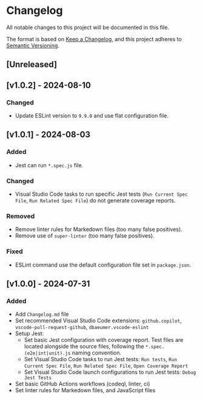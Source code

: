 # Changelog

All notable changes to this project will be documented in this file.

The format is based on [Keep a Changelog](https://keepachangelog.com/en/1.1.0/), and this project adheres to [Semantic Versioning](https://semver.org/spec/v2.0.0.html).

## [Unreleased]

## [v1.0.2] - 2024-08-10

### Changed

- Update ESLint version to `9.9.0` and use flat configuration file.

## [v1.0.1] - 2024-08-03

### Added

- Jest can run `*.spec.js` file.

### Changed

- Visual Studio Code tasks to run specific Jest tests (`Run Current Spec File`, `Run Related Spec File`) do not generate coverage reports.

### Removed

- Remove linter rules for Markedown files (too many false positives).
- Remove use of `super-linter` (too many false positives).

### Fixed

- ESLint command use the default configuration file set in `package.json`.

## [v1.0.0] - 2024-07-31

### Added

- Add `Changelog.md` file
- Set recommended Visual Studio Code extensions: `github.copilot`, `vscode-pull-request-github`, `dbaeumer.vscode-eslint`
- Setup Jest:
  - Set basic Jest configuration with coverage report. Test files are located alongside the source files, following the `*.spec.(e2e|int|unit).js` naming convention.
  - Set Visual Studio Code tasks to run Jest tests: `Run tests`, `Run Current Spec File`, `Run Related Spec File`, `Open Coverage Report`
  - Set Visual Studio Code launch configurations to run Jest tests: `Debug Jest Tests`
- Set basic GitHub Actions workflows (codeql, linter, ci)
- Set linter rules for Markedown files, and JavaScript files
